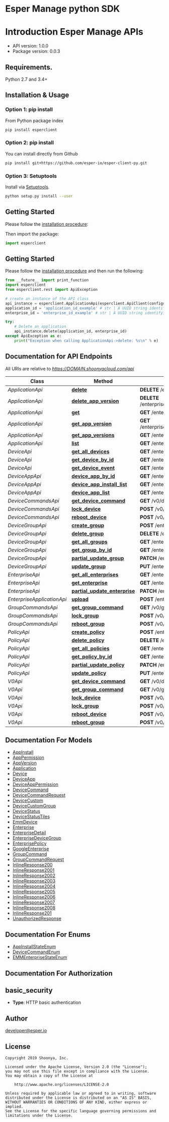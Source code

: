 Esper Manage python SDK
==================

# Introduction Esper Manage APIs 

- API version: 1.0.0
- Package version: 0.0.3


## Requirements.

Python 2.7 and 3.4+

## Installation & Usage

### Option 1: pip install

From Python package index

```sh
pip install esperclient
```

### Option 2: pip install

You can install directly from Github

```sh
pip install git+https://github.com/esper-io/esper-client-py.git
```

### Option 3: Setuptools

Install via [Setuptools](http://pypi.python.org/pypi/setuptools).

```sh
python setup.py install --user
```

## Getting Started

Please follow the [installation procedure](#installation--usage):

Then import the package:
```python
import esperclient
```

## Getting Started

Please follow the [installation procedure](#installation--usage) and then run the following:

```python
from __future__ import print_function
import esperclient
from esperclient.rest import ApiException

# create an instance of the API class
api_instance = esperclient.ApplicationApi(esperclient.ApiClient(configuration))
application_id = 'application_id_example' # str | A UUID string identifying this application.
enterprise_id = 'enterprise_id_example' # str | A UUID string identifying enterprise.

try:
    # Delete an application
    api_instance.delete(application_id, enterprise_id)
except ApiException as e:
    print("Exception when calling ApplicationApi->delete: %s\n" % e)

```

## Documentation for API Endpoints

All URIs are relative to *https://DOMAIN.shoonyacloud.com/api*


Class | Method | HTTP request
------------ | ------------- | -------------
*ApplicationApi* | [**delete**](docs/ApplicationApi.md#delete) | **DELETE** /enterprise/{enterprise_id}/application/{application_id}/
*ApplicationApi* | [**delete_app_version**](docs/ApplicationApi.md#delete_app_version) | **DELETE** /enterprise/{enterprise_id}/application/{application_id}/version/{version_id}/
*ApplicationApi* | [**get**](docs/ApplicationApi.md#get) | **GET** /enterprise/{enterprise_id}/application/{application_id}/
*ApplicationApi* | [**get_app_version**](docs/ApplicationApi.md#get_app_version) | **GET** /enterprise/{enterprise_id}/application/{application_id}/version/{version_id}/
*ApplicationApi* | [**get_app_versions**](docs/ApplicationApi.md#get_app_versions) | **GET** /enterprise/{enterprise_id}/application/{application_id}/version/
*ApplicationApi* | [**list**](docs/ApplicationApi.md#list) | **GET** /enterprise/{enterprise_id}/application/
*DeviceApi* | [**get_all_devices**](docs/DeviceApi.md#get_all_devices) | **GET** /enterprise/{enterprise_id}/device/
*DeviceApi* | [**get_device_by_id**](docs/DeviceApi.md#get_device_by_id) | **GET** /enterprise/{enterprise_id}/device/{device_id}/
*DeviceApi* | [**get_device_event**](docs/DeviceApi.md#get_device_event) | **GET** /enterprise/{enterprise_id}/device/{device_id}/status/
*DeviceAppApi* | [**device_app_by_id**](docs/DeviceAppApi.md#device_app_by_id) | **GET** /enterprise/{enterprise_id}/device/{device_id}/app/{app_id}/
*DeviceAppApi* | [**device_app_install_list**](docs/DeviceAppApi.md#device_app_install_list) | **GET** /enterprise/{enterprise_id}/device/{device_id}/install/
*DeviceAppApi* | [**device_app_list**](docs/DeviceAppApi.md#device_app_list) | **GET** /enterprise/{enterprise_id}/device/{device_id}/app/
*DeviceCommandsApi* | [**get_device_command**](docs/DeviceCommandsApi.md#get_device_command) | **GET** /v0/device-command/{command_id}/
*DeviceCommandsApi* | [**lock_device**](docs/DeviceCommandsApi.md#lock_device) | **POST** /v0/device-command/lock/
*DeviceCommandsApi* | [**reboot_device**](docs/DeviceCommandsApi.md#reboot_device) | **POST** /v0/device-command/reboot/
*DeviceGroupApi* | [**create_group**](docs/DeviceGroupApi.md#create_group) | **POST** /enterprise/{enterprise_id}/devicegroup/
*DeviceGroupApi* | [**delete_group**](docs/DeviceGroupApi.md#delete_group) | **DELETE** /enterprise/{enterprise_id}/devicegroup/{group_id}/
*DeviceGroupApi* | [**get_all_groups**](docs/DeviceGroupApi.md#get_all_groups) | **GET** /enterprise/{enterprise_id}/devicegroup/
*DeviceGroupApi* | [**get_group_by_id**](docs/DeviceGroupApi.md#get_group_by_id) | **GET** /enterprise/{enterprise_id}/devicegroup/{group_id}/
*DeviceGroupApi* | [**partial_update_group**](docs/DeviceGroupApi.md#partial_update_group) | **PATCH** /enterprise/{enterprise_id}/devicegroup/{group_id}/
*DeviceGroupApi* | [**update_group**](docs/DeviceGroupApi.md#update_group) | **PUT** /enterprise/{enterprise_id}/devicegroup/{group_id}/
*EnterpriseApi* | [**get_all_enterprises**](docs/EnterpriseApi.md#get_all_enterprises) | **GET** /enterprise/
*EnterpriseApi* | [**get_enterprise**](docs/EnterpriseApi.md#get_enterprise) | **GET** /enterprise/{enterprise_id}/
*EnterpriseApi* | [**partial_update_enterprise**](docs/EnterpriseApi.md#partial_update_enterprise) | **PATCH** /enterprise/{enterprise_id}/
*EnterpriseApplicationApi* | [**upload**](docs/EnterpriseApplicationApi.md#upload) | **POST** /enterprise/{enterprise_id}/application/upload/
*GroupCommandsApi* | [**get_group_command**](docs/GroupCommandsApi.md#get_group_command) | **GET** /v0/group-command/{command_id}/
*GroupCommandsApi* | [**lock_group**](docs/GroupCommandsApi.md#lock_group) | **POST** /v0/group-command/lock/
*GroupCommandsApi* | [**reboot_group**](docs/GroupCommandsApi.md#reboot_group) | **POST** /v0/group-command/reboot/
*PolicyApi* | [**create_policy**](docs/PolicyApi.md#create_policy) | **POST** /enterprise/{enterprise_id}/policy/
*PolicyApi* | [**delete_policy**](docs/PolicyApi.md#delete_policy) | **DELETE** /enterprise/{enterprise_id}/policy/{policy_id}/
*PolicyApi* | [**get_all_policies**](docs/PolicyApi.md#get_all_policies) | **GET** /enterprise/{enterprise_id}/policy/
*PolicyApi* | [**get_policy_by_id**](docs/PolicyApi.md#get_policy_by_id) | **GET** /enterprise/{enterprise_id}/policy/{policy_id}/
*PolicyApi* | [**partial_update_policy**](docs/PolicyApi.md#partial_update_policy) | **PATCH** /enterprise/{enterprise_id}/policy/{policy_id}/
*PolicyApi* | [**update_policy**](docs/PolicyApi.md#update_policy) | **PUT** /enterprise/{enterprise_id}/policy/{policy_id}/
*V0Api* | [**get_device_command**](docs/V0Api.md#get_device_command) | **GET** /v0/device-command/{command_id}/
*V0Api* | [**get_group_command**](docs/V0Api.md#get_group_command) | **GET** /v0/group-command/{command_id}/
*V0Api* | [**lock_device**](docs/V0Api.md#lock_device) | **POST** /v0/device-command/lock/
*V0Api* | [**lock_group**](docs/V0Api.md#lock_group) | **POST** /v0/group-command/lock/
*V0Api* | [**reboot_device**](docs/V0Api.md#reboot_device) | **POST** /v0/device-command/reboot/
*V0Api* | [**reboot_group**](docs/V0Api.md#reboot_group) | **POST** /v0/group-command/reboot/


## Documentation For Models

 - [AppInstall](docs/AppInstall.md)
 - [AppPermission](docs/AppPermission.md)
 - [AppVersion](docs/AppVersion.md)
 - [Application](docs/Application.md)
 - [Device](docs/Device.md)
 - [DeviceApp](docs/DeviceApp.md)
 - [DeviceAppPermission](docs/DeviceAppPermission.md)
 - [DeviceCommand](docs/DeviceCommand.md)
 - [DeviceCommandRequest](docs/DeviceCommandRequest.md)
 - [DeviceCustom](docs/DeviceCustom.md)
 - [DeviceCustomGroup](docs/DeviceCustomGroup.md)
 - [DeviceStatus](docs/DeviceStatus.md)
 - [DeviceStatusTiles](docs/DeviceStatusTiles.md)
 - [EmmDevice](docs/EmmDevice.md)
 - [Enterprise](docs/Enterprise.md)
 - [EnterpriseDetail](docs/EnterpriseDetail.md)
 - [EnterpriseDeviceGroup](docs/EnterpriseDeviceGroup.md)
 - [EnterprisePolicy](docs/EnterprisePolicy.md)
 - [GoogleEnterprise](docs/GoogleEnterprise.md)
 - [GroupCommand](docs/GroupCommand.md)
 - [GroupCommandRequest](docs/GroupCommandRequest.md)
 - [InlineResponse200](docs/InlineResponse200.md)
 - [InlineResponse2001](docs/InlineResponse2001.md)
 - [InlineResponse2002](docs/InlineResponse2002.md)
 - [InlineResponse2003](docs/InlineResponse2003.md)
 - [InlineResponse2004](docs/InlineResponse2004.md)
 - [InlineResponse2005](docs/InlineResponse2005.md)
 - [InlineResponse2006](docs/InlineResponse2006.md)
 - [InlineResponse2007](docs/InlineResponse2007.md)
 - [InlineResponse2008](docs/InlineResponse2008.md)
 - [InlineResponse201](docs/InlineResponse201.md)
 - [UnauthorizedResponse](docs/UnauthorizedResponse.md)


## Documentation For Enums

 - [AppInstallStateEnum](docs/AppInstallStateEnum.md)
 - [DeviceCommandEnum](docs/DeviceCommandEnum.md)
 - [EMMEnterpriseStateEnum](docs/EMMEnterpriseStateEnum.md)


## Documentation For Authorization


## basic_security

- **Type**: HTTP basic authentication


## Author

developer@esper.io


## License

```
Copyright 2019 Shoonya, Inc.

Licensed under the Apache License, Version 2.0 (the "License");
you may not use this file except in compliance with the License.
You may obtain a copy of the License at

    http://www.apache.org/licenses/LICENSE-2.0

Unless required by applicable law or agreed to in writing, software
distributed under the License is distributed on an "AS IS" BASIS,
WITHOUT WARRANTIES OR CONDITIONS OF ANY KIND, either express or implied.
See the License for the specific language governing permissions and
limitations under the License.
```
